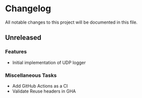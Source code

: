 <!--
SPDX-FileCopyrightText: 2025 Łukasz Niemier <#@hauleth.dev>

SPDX-License-Identifier: Apache-2.0
-->

# Changelog

All notable changes to this project will be documented in this file.

## Unreleased

### Features

- Initial implementation of UDP logger

### Miscellaneous Tasks

- Add GitHub Actions as a CI
- Validate Reuse headers in GHA

<!-- generated by git-cliff -->
